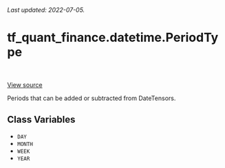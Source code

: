 <!--
This file is generated by a tool. Do not edit directly.
For open-source contributions the docs will be updated automatically.
-->

*Last updated: 2022-07-05.*

<div itemscope itemtype="http://developers.google.com/ReferenceObject">
<meta itemprop="name" content="tf_quant_finance.datetime.PeriodType" />
<meta itemprop="path" content="Stable" />
<meta itemprop="property" content="DAY"/>
<meta itemprop="property" content="MONTH"/>
<meta itemprop="property" content="WEEK"/>
<meta itemprop="property" content="YEAR"/>
</div>

# tf_quant_finance.datetime.PeriodType

<!-- Insert buttons and diff -->

<table class="tfo-notebook-buttons tfo-api" align="left">
</table>

<a target="_blank" href="https://github.com/google/tf-quant-finance/blob/master/tf_quant_finance/datetime/constants.py">View source</a>



Periods that can be added or subtracted from DateTensors.

<!-- Placeholder for "Used in" -->


## Class Variables

* `DAY` <a id="DAY"></a>
* `MONTH` <a id="MONTH"></a>
* `WEEK` <a id="WEEK"></a>
* `YEAR` <a id="YEAR"></a>
